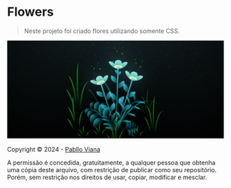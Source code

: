 # Flowers

> Neste projeto foi criado flores utilizando somente CSS.

<img src="flores.png" alt="exemplo imagem">

Copyright © 2024 - [Pabllo Viana](https://github.com/pablloviana)

A permissão é concedida, gratuitamente, a qualquer pessoa que obtenha uma cópia deste arquivo, com restrição de publicar como seu repositório. Porém, sem restrição nos direitos de usar, copiar, modificar e mesclar.

